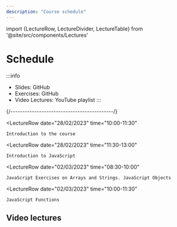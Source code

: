 ```yaml
---
description: "Course schedule"
---
```


import {LectureRow, LectureDivider, LectureTable} from '@site/src/components/Lectures'


# Schedule

:::info
- Slides: GitHub
- Exercises: GitHub
- Video Lectures: YouTube playlist
:::

<LectureTable defaultTeacher="Fulvio Corno" defaultType="Lecture" showMaterial={true} language='EN'>

<LectureDivider topic='Week 01'/>{/*-------------------------------------------*/}


<LectureRow
    date="28/02/2023" time="10:00-11:30"
>
    Introduction to the course
</LectureRow>

<LectureRow 
    date="28/02/2023" time="11:30-13:00"
>
    Introduction to JavaScript
</LectureRow>

<LectureRow
    date="02/03/2023" time="08:30-10:00"
>
    JavaScript Exercises on Arrays and Strings. JavaScript Objects
</LectureRow>


<LectureRow
    date="02/03/2023" time="10:00-11:30"
>
    JavaScript Functions
</LectureRow>

</LectureTable>

## Video lectures

